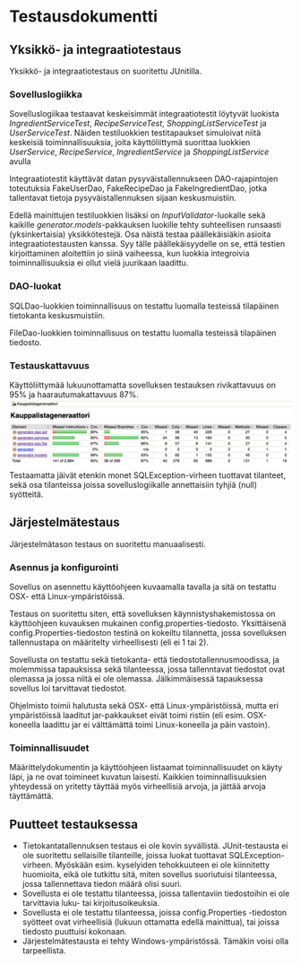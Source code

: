 # Testausdokumentti
## Yksikkö- ja integraatiotestaus
Yksikkö- ja integraatiotestaus on suoritettu JUnitilla.

### Sovelluslogiikka

Sovelluslogiikaa testaavat keskeisimmät integraatiotestit löytyvät luokista *IngredientServiceTest*, *RecipeServiceTest*, *ShoppingListServiceTest* ja *UserServiceTest*. Näiden testiluokkien testitapaukset simuloivat niitä keskeisiä toiminnallisuuksia, joita käyttöliittymä suorittaa luokkien *UserService*, *RecipeService*, *IngredientService* ja *ShoppingListService* avulla

Integraatiotestit käyttävät datan pysyväistallennukseen DAO-rajapintojen toteutuksia FakeUserDao, FakeRecipeDao ja FakeIngredientDao, jotka tallentavat tietoja pysyväistallennuksen sijaan keskusmuistiin.

Edellä mainittujen testiluokkien lisäksi on *InputValidator*-luokalle sekä kaikille *generator.models*-pakkauksen luokille tehty suhteellisen runsaasti (yksinkertaisia) yksikkötestejä. Osa näistä testaa päällekäisiäkin asioita integraatiotestausten kanssa. Syy tälle päällekäisyydelle on se, että testien kirjoittaminen aloitettiin jo siinä vaiheessa, kun luokkia integroivia toiminnallisuuksia ei ollut vielä juurikaan laadittu.

### DAO-luokat

SQLDao-luokkien toiminnallisuus on testattu luomalla testeissä tilapäinen tietokanta keskusmuistiin.

FileDao-luokkien toiminnallisuus on testattu luomalla testeissä tilapäinen tiedosto.

### Testauskattavuus
Käyttöliittymää lukuunottamatta sovelluksen testauksen rivikattavuus on 95% ja haarautumakattavuus 87%.
![](kuvat/jacoco.png)
Testaamatta jäivät etenkin monet SQLException-virheen tuottavat tilanteet, sekä osa tilanteissa joissa sovelluslogiikalle annettaisiin tyhjiä (null) syötteitä.

## Järjestelmätestaus
Järjestelmätason testaus on suoritettu manuaalisesti.

### Asennus ja konfigurointi
Sovellus on asennettu käyttöohjeen kuvaamalla tavalla ja sitä on testattu OSX- että Linux-ympäristöissä.

Testaus on suoritettu siten, että sovelluksen käynnistyshakemistossa on käyttöohjeen kuvauksen mukainen config.properties-tiedosto. Yksittäisenä config.Properties-tiedoston testinä on kokeiltu tilannetta, jossa sovelluksen tallennustapa on määritelty virheellisesti (eli ei 1 tai 2).

Sovellusta on testattu sekä tietokanta- että tiedostotallennusmoodissa, ja molemmissa tapauksissa sekä tilanteessa, jossa tallenntavat tiedostot ovat olemassa ja jossa niitä ei ole olemassa. Jälkimmäisessä tapauksessa sovellus loi tarvittavat tiedostot.

Ohjelmisto toimii halutusta sekä OSX- että Linux-ympäristöissä, mutta eri ympäristöissä laaditut jar-pakkaukset eivät toimi ristiin (eli esim. OSX-koneella laadittu jar ei välttämättä toimi Linux-koneella ja päin vastoin).

### Toiminnallisuudet
Määrittelydokumentin ja käyttöohjeen listaamat toiminnallisuudet on käyty läpi, ja ne ovat toimineet kuvatun laisesti. Kaikkien toiminnallisuuksien yhteydessä on yritetty täyttää myös virheellisiä arvoja, ja jättää arvoja täyttämättä.

## Puutteet testauksessa
- Tietokantatallennuksen testaus ei ole kovin syvällistä. JUnit-testausta ei ole suoritettu sellaisille tilanteille, joissa luokat tuottavat SQLException-virheen. Myöskään esim. kyselyiden tehokkuuteen ei ole kiinnitetty huomioita, eikä ole tutkittu sitä, miten sovellus suoriutuisi tilanteessa, jossa tallennettava tiedon määrä olisi suuri.
- Sovellusta ei ole testattu tilanteessa, joissa tallentaviin tiedostoihin ei ole tarvittavia luku- tai kirjoitusoikeuksia.
- Sovellusta ei ole testattu tilanteessa, joissa config.Properties -tiedoston syötteet ovat virheellisiä (lukuun ottamatta edellä mainittua), tai joissa tiedosto puuttuisi kokonaan.
- Järjestelmätestausta ei tehty Windows-ympäristössä. Tämäkin voisi olla tarpeellista.
